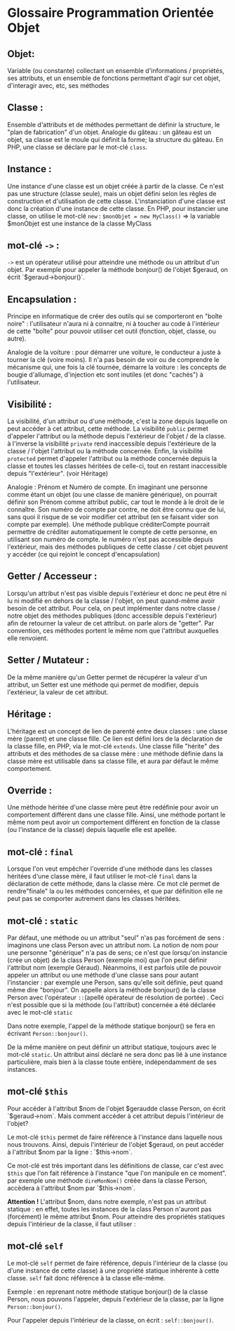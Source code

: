 ﻿# Glossaire Programmation Orientée Objet

## Objet:
	
Variable (ou constante) collectant un ensemble d'informations / propriétés, ses attributs, et un ensemble de fonctions permettant d'agir sur cet objet, d'interagir avec, etc, ses méthodes 


## Classe :

Ensemble d'attributs et de méthodes permettant de définir la structure, le "plan de fabrication" d'un objet. Analogie du gâteau : un gâteau est un objet, sa classe est le moule qui définit la forme; la structure du gâteau. En PHP, une classe se déclare par le mot-clé `class`.

## Instance :

Une instance d'une classe est un objet créée à partir de la classe. Ce n'est pas une structure (classe seule), mais un objet défini selon les règles de construction et d'utilisation de cette classe. L'instanciation d'une classe est donc la création d'une instance de cette classe. En PHP, pour instancier une classe, on utilise le mot-clé `new` : `$monObjet = new MyClass()` => la variable $monObjet est une instance de la classe MyClass 

## mot-clé `->` :

`->` est un opérateur utilisé pour atteindre une méthode ou un attribut d'un objet. Par exemple pour appeler la méthode bonjour() de l'objet $geraud, on écrit `$geraud->bonjour()`.

## Encapsulation :

Principe en informatique de créer des outils qui se comporteront en "boîte noire" : l'utilisateur n'aura ni à connaitre, ni à toucher au code à l'intérieur de cette "boîte" pour pouvoir utiliser cet outil (fonction, objet, classe, ou autre). 

Analogie de la voiture : pour démarrer une voiture, le conducteur a juste à tourner la clé (voire moins). Il n'a pas besoin de voir ou de comprendre le mécanisme qui, une fois la clé tournée, démarre la voiture : les concepts de bougie d'allumage, d'injection etc sont inutiles (et donc "cachés") à l'utilisateur.


## Visibilité :

La visibilité, d'un attribut ou d'une méthode, c'est la zone depuis laquelle on peut accéder à cet attribut, cette méthode. La visibilité  `public` permet d'appeler l'attribut ou la méthode depuis l'extérieur de l'objet / de la classe. à l'inverse la visibilité `private` rend inaccessible depuis l'extérieure de la classe / l'objet l'attribut ou la méthode concernée. Enfin, la visibilité `protected` permet d'appeler l'attribut ou la méthode concernée depuis la classe et toutes les classes héritées de celle-ci, tout en restant inaccessible depuis "l'extérieur". (voir Héritage)

Analogie : Prénom et Numéro de compte. En imaginant une personne comme étant un objet (ou une classe de manière générique), on pourrait définir son Prénom comme attribut public, car tout le monde à le droit de le connaître. Son numéro de compte par contre, ne doit être connu que de lui, sans quoi il risque de se voir modifier cet attribut (en se faisant vider son compte par exemple). Une méthode publique créditerCompte pourrait permettre de créditer automatiquement le compte de cette personne, en utilisant son numéro de compte. le numéro n'est pas accessible depuis l'extérieur, mais des méthodes publiques de cette classe / cet objet peuvent y accéder (ce qui rejoint le concept d'encapsulation)


## Getter / Accesseur :

Lorsqu'un attribut n'est pas visible depuis l'extérieur et donc ne peut être ni lu ni modifié en dehors de la classe / l'objet, on peut quand-même avoir besoin de cet attribut. Pour cela, on peut implémenter dans notre classe / notre objet des méthodes publiques (donc accessible depuis l'extérieur) afin de retourner la valeur de cet attribut. on parle alors de "getter". Par convention, ces méthodes portent le même nom que l'attribut auxquelles elle renvoient.

## Setter / Mutateur :

De la même manière qu'un Getter permet de récupérer la valeur d'un attribut, un Setter est une méthode qui permet de modifier, depuis l'extérieur, la valeur de cet attribut.

## Héritage :

L'héritage est un concept de lien de parenté entre deux classes : une classe mère (parent) et une classe fille. Ce lien est défini lors de la déclaration de la classe fille, en PHP, via le mot-clé `extends`. Une classe fille "hérite" des attributs et des méthodes de sa classe mère : une méthode définie dans la classe mère est utilisable dans sa classe fille, et aura par défaut le même comportement.


## Override :

Une méthode héritée d'une classe mère peut être redéfinie pour avoir un comportement différent dans une classe fille. Ainsi, une méthode portant le même nom peut avoir un comportement différent en fonction de la classe (ou l'instance de la classe) depuis laquelle elle est apellée.

## mot-clé : `final`
	
Lorsque l'on veut empêcher l'override d'une méthode dans les classes héritées d'une classe mère, il faut utiliser le mot-clé `final` dans la déclaration de cette méthode, dans la classe mère. Ce mot clé permet de rendre"finale" la ou les méthodes concernées, et que par définition elle ne peut pas se comporter autrement dans les classes héritées.

## mot-clé : `static`

Par défaut, une méthode ou un attribut "seul" n'as pas forcément de sens : imaginons une class Person avec un attribut nom. La notion de nom pour une personne "générique" n'a pas de sens; ce n'est que lorsqu'on instancie (crée un objet) de la class Person (exemple moi) que l'on peut définir l'attribut nom (exemple Géraud).
Néanmoins, il est parfois utile de pouvoir appeler un attribut ou une méthode d'une classe sans pour autant l'instancier : par exemple une Person, sans qu'elle soit définie, peut quand même dire "bonjour". On appelle alors la méthode bonjour() de la classe Person avec l'opérateur `::`(apellé opérateur de résolution de portée) . Ceci n'est possible que si la méthode (ou l'attribut) concernée a été déclarée avec le mot-clé `static`

Dans notre exemple, l'appel de la méthode statique bonjour() se fera en écrivant `Person::bonjour()`.

De la même manière on peut définir un attribut statique, toujours avec le mot-clé `static`. Un attribut ainsi déclaré ne sera donc pas lié à une instance particulière, mais bien à la classe toute entière, indépendamment de ses instances.

## mot-clé `$this`

Pour accéder à l'attribut $nom de l'objet $geraudde classe Person, on écrit `$geraud->nom`. Mais comment accéder à cet attribut depuis l'intérieur de l'objet?

Le mot-clé `$this` permet de faire référence à l'instance dans laquelle nous nous trouvons. Ainsi, depuis l'intérieur de l'objet $geraud, on peut accéder à l'attribut $nom par la ligne : `$this->nom`.

Ce mot-clé est très important dans les définitions de classe, car c'est avec `$this` que l'on fait référence à l'instance "que l'on manipule en ce moment". par exemple une méthode `direMonNom()` créée dans la classe Person, accèdera à l'attribut $nom par `$this->nom`.

**Attention !** L'attribut $nom, dans notre exemple, n'est pas un attribut statique : en effet, toutes les instances de la class Person n'auront pas (forcément) le même attribut $nom. Pour atteindre des propriétés statiques depuis l'intérieur de la classe, il faut utiliser :

## mot-clé `self`

Le mot-clé `self` permet de faire référence, depuis l'intérieur de la classe (ou d'une instance de cette classe) à une propriété statique inhérente à cette classe. `self` fait donc référence à la classe elle-même.

Exemple : en reprenant notre méthode statique bonjour() de la classe Person, nous pouvons l'appeler, depuis l'extérieur de la classe, par la ligne `Person::bonjour()`.

Pour l'appeler depuis l'intérieur de la classe, on écrit : `self::bonjour()`.